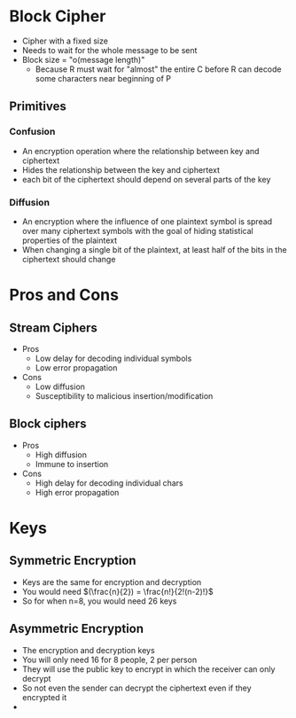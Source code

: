# Block Cipher
- Cipher with a fixed size
- Needs to wait for the whole message to be sent
- Block size = "o(message length)"
	- Because R must wait for "almost" the entire C before R can decode some characters near beginning of P
## Primitives
### Confusion
- An encryption operation where the relationship between key and ciphertext
- Hides the relationship between the key and ciphertext
- each bit of the ciphertext should depend on several parts of the key
### Diffusion
- An encryption where the influence of one plaintext symbol is spread over many ciphertext symbols with the goal of hiding statistical properties of the plaintext
- When changing a single bit of the plaintext, at least half of the bits in the ciphertext should change
# Pros and Cons
## Stream Ciphers
- Pros
	- Low delay for decoding individual symbols
	- Low error propagation
- Cons
	- Low diffusion
	- Susceptibility to malicious insertion/modification
## Block ciphers
- Pros
	- High diffusion
	- Immune to insertion
- Cons
	- High delay for decoding individual chars
	- High error propagation
# Keys
## Symmetric Encryption
- Keys are the same for encryption and decryption
- You would need $(\frac{n}{2}) = \frac{n!}{2!(n-2)!}$
- So for when n=8, you would need 26 keys
## Asymmetric Encryption
- The encryption and decryption keys
- You will only need 16 for 8 people, 2 per person
- They will use the public key to encrypt in which the receiver can only decrypt
- So not even the sender can decrypt the ciphertext even if they encrypted it
- 